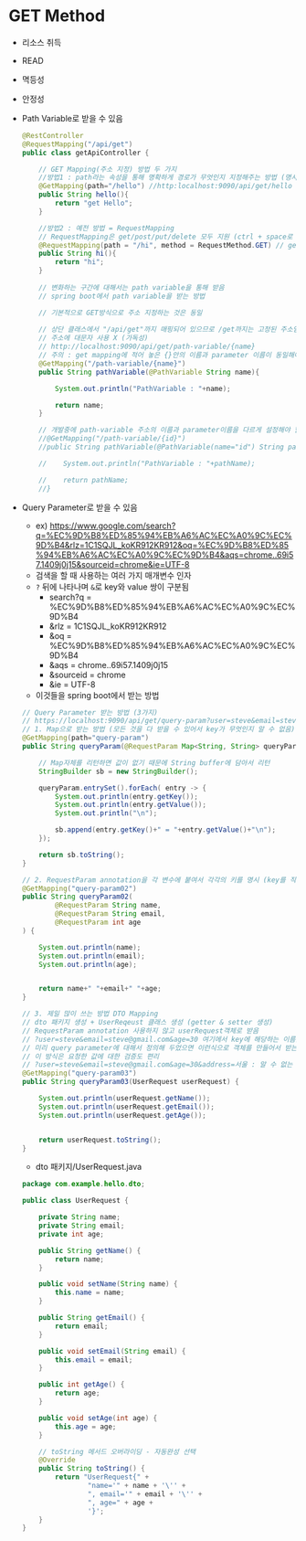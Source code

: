 # GET Method

- 리소스 취득
- READ
- 멱등성
- 안정성
- Path Variable로 받을 수 있음
    ```java
    @RestController
    @RequestMapping("/api/get")
    public class getApiController {

        // GET Mapping(주소 지정) 방법 두 가지
        //방법1 : path라는 속성을 통해 명확하게 경로가 무엇인지 지정해주는 방법 (명시적으로 지정)
        @GetMapping(path="/hello") //http:localhost:9090/api/get/hello
        public String hello(){
            return "get Hello";
        }

        //방법2 : 예전 방법 = RequestMapping
        // RequestMapping은 get/post/put/delete 모두 지원 (ctrl + space로 메서드 속성에 GET 설정)
        @RequestMapping(path = "/hi", method = RequestMethod.GET) // get http://localhost:9090/api/get/hi
        public String hi(){
            return "hi";
        }
        
        // 변화하는 구간에 대해서는 path variable을 통해 받음
        // spring boot에서 path variable을 받는 방법

        // 기본적으로 GET방식으로 주소 지정하는 것은 동일
        
        // 상단 클래스에서 "/api/get"까지 매핑되어 있으므로 /get까지는 고정된 주소임
        // 주소에 대문자 사용 X (가독성)
        // http://localhost:9090/api/get/path-variable/{name}
        // 주의 : get mapping에 적어 놓은 {}안의 이름과 parameter 이름이 동일해야 함!!
        @GetMapping("/path-variable/{name}")
        public String pathVariable(@PathVariable String name){

            System.out.println("PathVariable : "+name);

            return name;
        }

        // 개발중에 path-variable 주소의 이름과 parameter이름을 다르게 설정해야 할 때
        //@GetMapping("/path-variable/{id}")
        //public String pathVariable(@PathVariable(name="id") String pathName){

        //    System.out.println("PathVariable : "+pathName);

        //    return pathName;
        //}
    ```

- Query Parameter로 받을 수 있음
    - ex) https://www.google.com/search?q=%EC%9D%B8%ED%85%94%EB%A6%AC%EC%A0%9C%EC%9D%B4&rlz=1C1SQJL_koKR912KR912&oq=%EC%9D%B8%ED%85%94%EB%A6%AC%EC%A0%9C%EC%9D%B4&aqs=chrome..69i57.1409j0j15&sourceid=chrome&ie=UTF-8
    - 검색을 할 때 사용하는 여러 가지 매개변수 인자
    - `?` 뒤에 나타나며 `&`로 key와 value 쌍이 구분됨
        - search?q = %EC%9D%B8%ED%85%94%EB%A6%AC%EC%A0%9C%EC%9D%B4
        - &rlz = 1C1SQJL_koKR912KR912
        - &oq = %EC%9D%B8%ED%85%94%EB%A6%AC%EC%A0%9C%EC%9D%B4
        - &aqs = chrome..69i57.1409j0j15
        - &sourceid = chrome
        - &ie = UTF-8
    - 이것들을 spring boot에서 받는 방법
    ```java
    // Query Parameter 받는 방법 (3가지)
    // https://localhost:9090/api/get/query-param?user=steve&email=steve@gmail.com&age=30
    // 1. Map으로 받는 방법 (모든 것을 다 받을 수 있어서 key가 무엇인지 알 수 없음)
    @GetMapping(path="query-param")
    public String queryParam(@RequestParam Map<String, String> queryParam){

        // Map자체를 리턴하면 값이 없기 때문에 String buffer에 담아서 리턴
        StringBuilder sb = new StringBuilder();

        queryParam.entrySet().forEach( entry -> {
            System.out.println(entry.getKey());
            System.out.println(entry.getValue());
            System.out.println("\n");

            sb.append(entry.getKey()+" = "+entry.getValue()+"\n");
        });

        return sb.toString();
    }
    
    // 2. RequestParam annotation을 각 변수에 붙여서 각각의 키를 명시 (key를 직접 지정) => 변수 늘어날수록 복잡(=> 'DTO 맵핑'으로 해결)
    @GetMapping("query-param02")
    public String queryParam02(
            @RequestParam String name,
            @RequestParam String email,
            @RequestParam int age
    ) {

        System.out.println(name);
        System.out.println(email);
        System.out.println(age);


        return name+" "+email+" "+age;
    }

    // 3. 제일 많이 쓰는 방법 DTO Mapping
    // dto 패키지 생성 + UserReqeust 클래스 생성 (getter & setter 생성)
    // RequestParam annotation 사용하지 않고 userRequest객체로 받음
    // ?user=steve&email=steve@gmail.com&age=30 여기에서 key에 해당하는 이름들을 해당 객체에서 변수들과 이름 매칭을 시켜줌
    // 미리 query parameter에 대해서 정의해 두었으면 이런식으로 객체를 만들어서 받는 형태로 사용하는 것이 가장 편리
    // 이 방식은 요청한 값에 대한 검증도 편리
    // ?user=steve&email=steve@gmail.com&age=30&address=서울 : 알 수 없는 값이 들어온 경우 해당 값(address)은 파싱이 되지 않고 누락됨
    @GetMapping("query-param03")
    public String queryParam03(UserRequest userRequest) {

        System.out.println(userRequest.getName());
        System.out.println(userRequest.getEmail());
        System.out.println(userRequest.getAge());


        return userRequest.toString();
    }
    ```
    - dto 패키지/UserRequest.java
    ```java
    package com.example.hello.dto;

    public class UserRequest {

        private String name;
        private String email;
        private int age;

        public String getName() {
            return name;
        }

        public void setName(String name) {
            this.name = name;
        }

        public String getEmail() {
            return email;
        }

        public void setEmail(String email) {
            this.email = email;
        }

        public int getAge() {
            return age;
        }

        public void setAge(int age) {
            this.age = age;
        }

        // toString 메서드 오버라이딩 - 자동완성 선택
        @Override
        public String toString() {
            return "UserRequest{" +
                    "name='" + name + '\'' +
                    ", email='" + email + '\'' +
                    ", age=" + age +
                    '}';
        }
    }
    ```